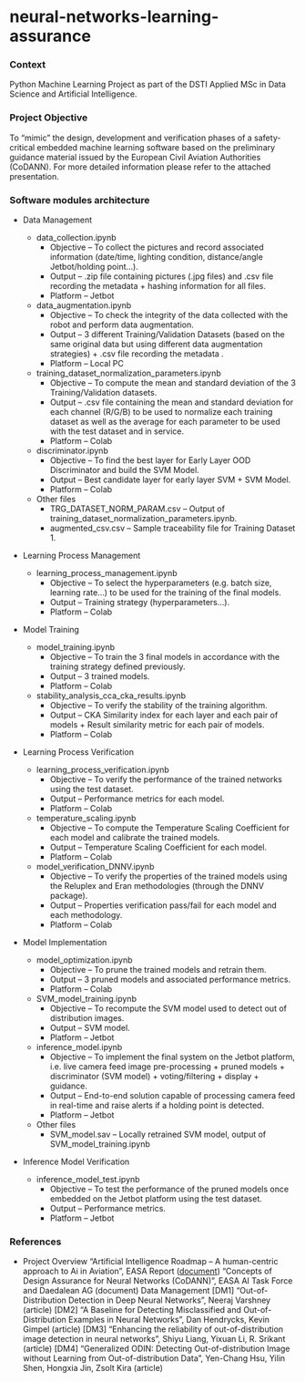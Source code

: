 # neural-networks-learning-assurance

### Context
Python Machine Learning Project as part of the DSTI Applied MSc in Data Science and Artificial Intelligence.


### Project Objective
To “mimic” the design, development and verification phases of a safety-critical embedded machine learning software based on the preliminary guidance material issued by the European Civil Aviation Authorities (CoDANN).
For more detailed information please refer to the attached presentation.


### Software modules architecture
* Data Management
     - data_collection.ipynb
          - Objective – To collect the pictures and record associated information (date/time, lighting condition, distance/angle Jetbot/holding point…).
          - Output – .zip file containing pictures (.jpg files) and .csv file recording the metadata + hashing information for all files.
          - Platform – Jetbot
     - data_augmentation.ipynb
          - Objective –  To check the integrity of the data collected with the robot and perform data augmentation.
          - Output – 3 different Training/Validation Datasets (based on the same original data but using different data augmentation strategies) + .csv file recording the metadata .
          - Platform – Local PC
     - training_dataset_normalization_parameters.ipynb
          - Objective – To compute the mean and standard deviation of the 3 Training/Validation datasets.
          - Output – .csv file containing the mean and standard deviation for each channel (R/G/B) to be used to normalize each training dataset as well as the average for each parameter to be used with the test dataset and in service.
          - Platform –  Colab
     - discriminator.ipynb
          - Objective – To find the best layer for Early Layer OOD Discriminator and build the SVM Model.
          - Output – Best candidate layer for early layer SVM + SVM Model.
          - Platform – Colab
     - Other files
          - TRG_DATASET_NORM_PARAM.csv – Output of training_dataset_normalization_parameters.ipynb.
          - augmented_csv.csv – Sample traceability file for Training Dataset 1.

* Learning Process Management
     - learning_process_management.ipynb
          - Objective – To select the hyperparameters (e.g. batch size, learning rate…) to be used for the training of the final models.
          - Output – Training strategy (hyperparameters…).
          - Platform – Colab 

* Model Training
     - model_training.ipynb
          - Objective – To train the 3 final models in accordance with the training strategy defined previously.
          - Output – 3 trained models.
          - Platform – Colab
     - stability_analysis_cca_cka_results.ipynb
          - Objective – To verify the stability of the training algorithm.
          - Output – CKA Similarity index for each layer and each pair of models + Result similarity metric for each pair of models.
          - Platform – Colab

* Learning Process Verification
     - learning_process_verification.ipynb
          - Objective – To verify the performance of the trained networks using the test dataset.
          - Output – Performance metrics for each model.
          - Platform – Colab
     - temperature_scaling.ipynb
          - Objective – To compute the Temperature Scaling Coefficient for each model and calibrate the trained models.
          - Output – Temperature Scaling Coefficient for each model.
          - Platform – Colab
     - model_verification_DNNV.ipynb
          - Objective – To verify the properties of the trained models using the Reluplex and Eran methodologies (through the DNNV package).
          - Output – Properties verification pass/fail for each model and each methodology.
          - Platform – Colab

* Model Implementation
     - model_optimization.ipynb
          - Objective – To prune the trained models and retrain them.
          - Output – 3 pruned models and associated performance metrics.
          - Platform – Colab
     - SVM_model_training.ipynb
          - Objective – To recompute the SVM model used to detect out of distribution images.
          - Output – SVM model.
          - Platform – Jetbot
     - inference_model.ipynb
          - Objective – To implement the final system on the Jetbot platform, i.e. live camera feed image pre-processing + pruned models + discriminator (SVM model) + voting/filtering + display + guidance.
          - Output – End-to-end solution capable of processing camera feed in real-time and raise alerts if a holding point is detected.
          - Platform – Jetbot
     - Other files
          - SVM_model.sav – Locally retrained SVM model, output of SVM_model_training.ipynb

* Inference Model Verification
     - inference_model_test.ipynb
          - Objective – To test the performance of the pruned models once embedded on the Jetbot platform using the test dataset.
          - Output – Performance metrics.
          - Platform – Jetbot

### References
* Project Overview
“Artificial Intelligence Roadmap – A human-centric approach to Ai in Aviation”, EASA Report ([document](https://www.easa.europa.eu/sites/default/files/dfu/EASA-AI-Roadmap-v1.0.pdf))
“Concepts of Design Assurance for Neural Networks (CoDANN)”, EASA AI Task Force and Daedalean AG (document)
Data Management
[DM1] “Out-of-Distribution Detection in Deep Neural Networks”, Neeraj Varshney (article)
[DM2] “A Baseline for Detecting Misclassified and Out-of-Distribution Examples in Neural Networks”, Dan Hendrycks, Kevin Gimpel (article)
[DM3] “Enhancing the reliability of out-of-distribution image detection in neural networks”, Shiyu Liang, Yixuan Li, R. Srikant (article)
[DM4] “Generalized ODIN: Detecting Out-of-distribution Image without Learning from Out-of-distribution Data”, Yen-Chang Hsu, Yilin Shen, Hongxia Jin, Zsolt Kira (article)
